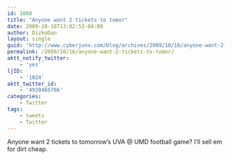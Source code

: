 ```yaml
---
id: 1060
title: "Anyone want 2 tickets to tomor"
date: 2009-10-16T13:02:53-04:00
author: DizkoDan
layout: single
guid: 'http://www.cyberjunx.com/blog/archives/2009/10/16/anyone-want-2-tickets-to-tomor/'
permalink: /2009/10/16/anyone-want-2-tickets-to-tomor/
aktt_notify_twitter:
    - 'yes'
ljID:
    - '1024'
aktt_twitter_id:
    - '4920465766'
categories:
    - Twitter
tags:
    - tweets
    - Twitter
---
```


Anyone want 2 tickets to tomorrow’s UVA @ UMD football game? I’ll sell em for dirt cheap.